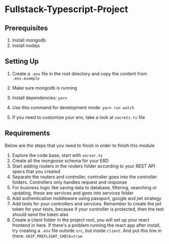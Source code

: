 # Fullstack-Typescript-Project

## Prerequisites

1. Install mongodb
2. Install nodejs

## Setting Up

1. Create a `.env` file in the root directory and copy the content from `.env.example`

2. Make sure mongodb is running
3. Install dependencies: `yarn`
4. Use this command for development mode: `yarn run watch`
5. If you need to customize your env, take a look at `secrets.ts` file

## Requirements

Below are the steps that you need to finish in order to finish this module

1. Explore the code base, start with `server.ts`
2. Create all the mongoose schema for your ERD
3. Start adding routers in the routers folder according to your REST API specs that you created
4. Separate the routers and controller, controller goes into the controller folders. Controllers only handles request and response
5. For business logic like saving data to database, filtering, searching or updating, these are services and goes into services folder
6. Add authentication middleware using passport, google and jwt strategy
7. Add tests for your controllers and services. Remember to create the jwt token for your tests, because if your controller is protected, then the test should send the token also
8. Create a client folder in the project root, you will set up your react frontend in here. If there's a problem running the react app after install, try creating a `.env` file outside `src`, but inside `client`. And put this line in there: `SKIP_PREFLIGHT_CHECK=true`
